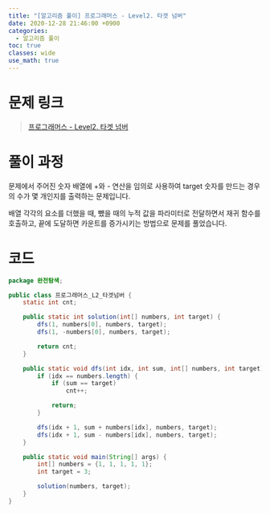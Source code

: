 ```yaml
---
title: "[알고리즘 풀이] 프로그래머스 - Level2. 타겟 넘버"
date: 2020-12-28 21:46:00 +0900
categories:
  - 알고리즘 풀이
toc: true
classes: wide
use_math: true
---
```


# 문제 링크

> [프로그래머스 - Level2. 타겟 넘버](https://programmers.co.kr/learn/courses/30/lessons/43165)

# 풀이 과정

문제에서 주어진 숫자 배열에 +와 - 연산을 임의로 사용하여 target 숫자를 만드는 경우의 수가 몇 개인지를 출력하는 문제입니다.

배열 각각의 요소를 더했을 때, 뺐을 때의 누적 값을 파라미터로 전달하면서 재귀 함수를 호출하고, 끝에 도달하면 카운트를 증가시키는 방법으로 문제를 풀었습니다.

# 코드

```java
package 완전탐색;

public class 프로그래머스_L2_타겟넘버 {
    static int cnt;

    public static int solution(int[] numbers, int target) {
        dfs(1, numbers[0], numbers, target);
        dfs(1, -numbers[0], numbers, target);

        return cnt;
    }

    public static void dfs(int idx, int sum, int[] numbers, int target) {
        if (idx == numbers.length) {
            if (sum == target)
                cnt++;

            return;
        }

        dfs(idx + 1, sum + numbers[idx], numbers, target);
        dfs(idx + 1, sum - numbers[idx], numbers, target);
    }

    public static void main(String[] args) {
        int[] numbers = {1, 1, 1, 1, 1};
        int target = 3;

        solution(numbers, target);
    }
}
```